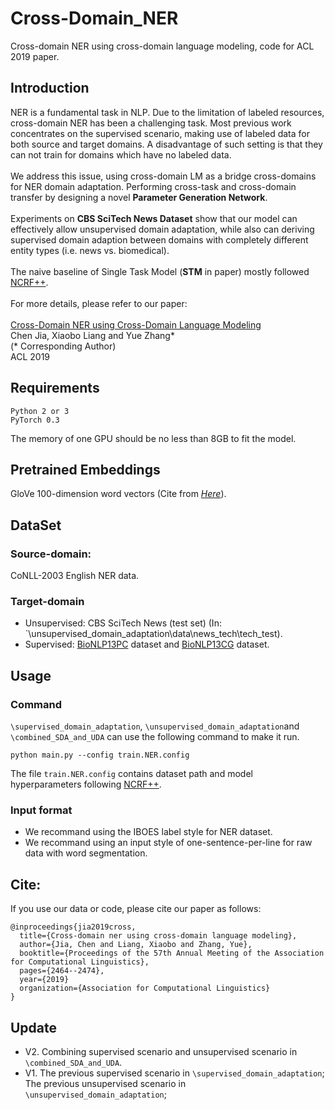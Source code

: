 # Cross-Domain_NER
Cross-domain NER using cross-domain language modeling, code for ACL 2019 paper.

## Introduction
NER is a fundamental task in NLP. Due to the limitation of labeled resources, cross-domain NER has been a challenging task. Most previous work concentrates on the supervised scenario, making use of labeled data for both source and target domains. A disadvantage of such setting is that they can not train for domains which have no labeled data.
<br> <br>
We address this issue, using  cross-domain LM as a bridge cross-domains for NER domain adaptation. Performing cross-task and cross-domain transfer by designing a novel **Parameter Generation Network**. 
<br> <br>
Experiments on **CBS SciTech News Dataset** show that our model can effectively allow unsupervised domain adaptation,
while also can deriving supervised domain adaption between domains with completely different entity types (i.e. news vs. biomedical). 
<br> <br>
The naive baseline of Single Task Model (**STM** in paper) mostly followed [NCRF++](https://github.com/jiesutd/NCRFpp
).
<br> <br>
For more details, please refer to our paper:
<br><br>
[Cross-Domain NER using Cross-Domain Language Modeling](https://www.aclweb.org/anthology/P19-1236)
<br>
Chen Jia, Xiaobo Liang and Yue Zhang*
<br>
(* Corresponding Author)
<br>
ACL 2019

## Requirements
```
Python 2 or 3 
PyTorch 0.3
```
The memory of one GPU should be no less than 8GB to fit the model.

## Pretrained Embeddings
GloVe 100-dimension word vectors (Cite from [*Here*](https://www.aclweb.org/anthology/D14-1162)).

## DataSet
### Source-domain: 
CoNLL-2003 English NER data.
### Target-domain
 * Unsupervised: CBS SciTech News (test set) (In: `\unsupervised_domain_adaptation\data\news_tech\tech_test). <br>
 * Supervised: [BioNLP13PC](https://github.com/cambridgeltl/MTL-Bioinformatics-2016/tree/master/data) dataset and [BioNLP13CG](https://github.com/cambridgeltl/MTL-Bioinformatics-2016/tree/master/data) dataset.

## Usage
### Command
`\supervised_domain_adaptation`, `\unsupervised_domain_adaptation`and `\combined_SDA_and_UDA` can use the following command to make it run. <br>
```
python main.py --config train.NER.config
```
The file `train.NER.config` contains dataset path and model hyperparameters following [NCRF++](https://github.com/jiesutd/NCRFpp
).
### Input format
* We recommand using the IBOES label style for NER dataset.
* We recommand using an input style of one-sentence-per-line for raw data with word segmentation.
## Cite:
If you use our data or code, please cite our paper as follows:
```
@inproceedings{jia2019cross,
  title={Cross-domain ner using cross-domain language modeling},
  author={Jia, Chen and Liang, Xiaobo and Zhang, Yue},
  booktitle={Proceedings of the 57th Annual Meeting of the Association for Computational Linguistics},
  pages={2464--2474},
  year={2019}
  organization={Association for Computational Linguistics}
}
```

## Update
* V2. Combining supervised scenario and unsupervised scenario in `\combined_SDA_and_UDA`.
* V1. The previous supervised scenario in `\supervised_domain_adaptation`; <br>
      The previous unsupervised scenario in `\unsupervised_domain_adaptation`;
